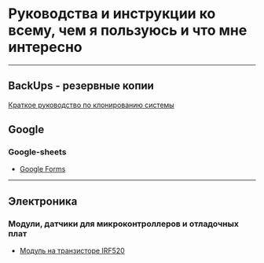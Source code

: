 # Руководства и инструкции ко всему, чем я пользуюсь и что мне интересно
___
## BackUps - резервные копии
[Краткое руководство по клонированию системы](https://thinkmobiles.com/blog/ru/kak-klonirovat-hdd/)
## Google
### Google-sheets
- [Google Forms](google-sheets-md/pages/google-forms/google-forms.md)
___
## Электроника
### Модули, датчики для микроконтроллеров и отладочных плат
- [Модуль на транзисторе IRF520](electronics-md/debugging-boards-and-modules-md/modules/irf520-module/irf520-module.md)
